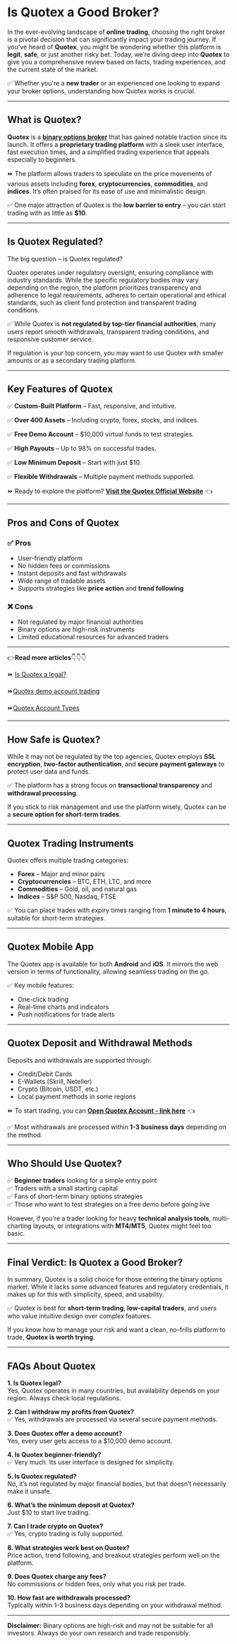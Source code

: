 # **Is Quotex a Good Broker?**

In the ever-evolving landscape of **online trading**, choosing the right broker is a pivotal decision that can significantly impact your trading journey. If you’ve heard of **Quotex**, you might be wondering whether this platform is **legit**, **safe**, or just another risky bet. Today, we’re diving deep into **Quotex** to give you a comprehensive review based on facts, trading experiences, and the current state of the market.

✅ Whether you're a **new trader** or an experienced one looking to expand your broker options, understanding how Quotex works is crucial.

---

## What is Quotex?

**Quotex** is a [**binary options broker**](https://github.com/BinaryOptionsTrader/Best-Binary-Options/blob/main/Top%2010%20Best%20Binary%20Options%20Brokers%20In%20The%20World%20(Update%202025).md) that has gained notable traction since its launch. It offers a **proprietary trading platform** with a sleek user interface, fast execution times, and a simplified trading experience that appeals especially to beginners.

⏩ The platform allows traders to speculate on the price movements of various assets including **forex**, **cryptocurrencies**, **commodities**, and **indices**. It’s often praised for its ease of use and minimalistic design.

✅ One major attraction of Quotex is the **low barrier to entry** – you can start trading with as little as **$10**.

---

## Is Quotex Regulated?

The big question – is Quotex regulated?

Quotex operates under regulatory oversight, ensuring compliance with industry standards. While the specific regulatory bodies may vary depending on the region, the platform prioritizes transparency and adherence to legal requirements, adheres to certain operational and ethical standards, such as client fund protection and transparent trading conditions.


✅ While Quotex is **not regulated by top-tier financial authorities**, many users report smooth withdrawals, transparent trading conditions, and responsive customer service.

If regulation is your top concern, you may want to use Quotex with smaller amounts or as a secondary trading platform.

---

## Key Features of Quotex

✅ **Custom-Built Platform** – Fast, responsive, and intuitive.

✅ **Over 400 Assets** – Including crypto, forex, stocks, and indices.

✅ **Free Demo Account** – $10,000 virtual funds to test strategies.

✅ **High Payouts** – Up to 98% on successful trades.

✅ **Low Minimum Deposit** – Start with just $10.

✅ **Flexible Withdrawals** – Multiple payment methods supported.

⏩ Ready to explore the platform? [**Visit the Quotex Official Website**](https://broker-qx.pro/?lid=933306) 👈

---

## Pros and Cons of Quotex

### ✅ Pros
- User-friendly platform
- No hidden fees or commissions
- Instant deposits and fast withdrawals
- Wide range of tradable assets
- Supports strategies like **price action** and **trend following**

### ❌ Cons
- Not regulated by major financial authorities
- Binary options are high-risk instruments
- Limited educational resources for advanced traders

---
👉**Read more articles**👇👇👇

⏩ [Is Quotex a legal?](https://github.com/BinaryOptionsTrader/Quotex/blob/main/Quotex%20Review%202025%3A%20Is%20Legit%2C%20Regulated%2C%20Safe%20and%20Trust%20Broker.md)

⏩[Quotex demo account trading](https://github.com/BinaryOptionsTrader/Quotex/blob/main/Quotex%20Demo%20Account%20Trading%2C%20How%20to%20Open%3F.md)

⏩[Quotex Account Types](https://github.com/BinaryOptionsTrader/Quotex/blob/main/Comparing%20Quotex%20Account%20Types%3A%20Features%2C%20Benefits%2C%20and%20Costs.md)

---

## How Safe is Quotex?

While it may not be regulated by the top agencies, Quotex employs **SSL encryption**, **two-factor authentication**, and **secure payment gateways** to protect user data and funds.

✅ The platform has a strong focus on **transactional transparency** and **withdrawal processing**.

If you stick to risk management and use the platform wisely, Quotex can be a **secure option for short-term trades**.

---

## Quotex Trading Instruments

Quotex offers multiple trading categories:

- **Forex** – Major and minor pairs
- **Cryptocurrencies** – BTC, ETH, LTC, and more
- **Commodities** – Gold, oil, and natural gas
- **Indices** – S&P 500, Nasdaq, FTSE

✅ You can place trades with expiry times ranging from **1 minute to 4 hours**, suitable for short-term strategies.

---

## Quotex Mobile App

The Quotex app is available for both **Android** and **iOS**. It mirrors the web version in terms of functionality, allowing seamless trading on the go.

✅ Key mobile features:
- One-click trading
- Real-time charts and indicators
- Push notifications for trade alerts

---

## Quotex Deposit and Withdrawal Methods

Deposits and withdrawals are supported through:

- Credit/Debit Cards
- E-Wallets (Skrill, Neteller)
- Crypto (Bitcoin, USDT, etc.)
- Local payment methods in some regions

⏩ To start trading, you can [**Open Quotex Account - link here**](https://broker-qx.pro/sign-up/?lid=933307) 👈

✅ Most withdrawals are processed within **1-3 business days** depending on the method.

---

## Who Should Use Quotex?

✅ **Beginner traders** looking for a simple entry point  
✅ Traders with a small starting capital  
✅ Fans of short-term binary options strategies  
✅ Those who want to test strategies on a free demo before going live

However, if you’re a trader looking for heavy **technical analysis tools**, multi-charting layouts, or integrations with **MT4/MT5**, Quotex might feel too basic.

---

## Final Verdict: Is Quotex a Good Broker?

In summary, Quotex is a solid choice for those entering the binary options market. While it lacks some advanced features and regulatory credentials, it makes up for this with simplicity, speed, and usability.

✅ Quotex is best for **short-term trading**, **low-capital traders**, and users who value intuitive design over complex features.

If you know how to manage your risk and want a clean, no-frills platform to trade, **Quotex is worth trying**.

---

## FAQs About Quotex

**1. Is Quotex legal?**  
Yes, Quotex operates in many countries, but availability depends on your region. Always check local regulations.

**2. Can I withdraw my profits from Quotex?**  
✅ Yes, withdrawals are processed via several secure payment methods.

**3. Does Quotex offer a demo account?**  
Yes, every user gets access to a $10,000 demo account.

**4. Is Quotex beginner-friendly?**  
✅ Very much. Its user interface is designed for simplicity.

**5. Is Quotex regulated?**  
No, it’s not regulated by major financial bodies, but that doesn’t necessarily make it unsafe.

**6. What’s the minimum deposit at Quotex?**  
Just $10 to start live trading.

**7. Can I trade crypto on Quotex?**  
✅ Yes, crypto trading is fully supported.

**8. What strategies work best on Quotex?**  
Price action, trend following, and breakout strategies perform well on the platform.

**9. Does Quotex charge any fees?**  
No commissions or hidden fees, only what you risk per trade.

**10. How fast are withdrawals processed?**  
Typically within 1-3 business days depending on your withdrawal method.

---

**Disclaimer:** Binary options are high-risk and may not be suitable for all investors. Always do your own research and trade responsibly.
